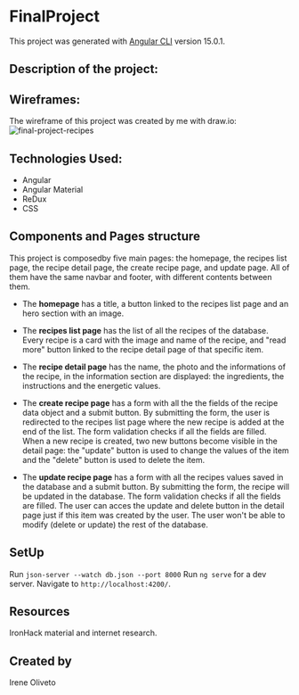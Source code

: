 # FinalProject

This project was generated with [Angular CLI](https://github.com/angular/angular-cli) version 15.0.1.

## Description of the project:

## Wireframes:
The wireframe of this project was created by me with draw.io:
![final-project-recipes](https://user-images.githubusercontent.com/106282460/206898513-61428ce5-32af-4ee0-bbd5-cc13be3ae883.png)

## Technologies Used:
* Angular
* Angular Material
* ReDux
* CSS

## Components and Pages structure
This project is composedby five main pages: the homepage, the recipes list page, the recipe detail page, the create recipe page, and update page. All of them have the same navbar and footer, with different contents between them.
* The **homepage** has a title, a button linked to the recipes list page and an hero section with an image.

* The **recipes list page** has the list of all the recipes of the database. Every recipe is a card with the image and name of the recipe, and "read more" button linked to the recipe detail page of that specific item.

* The **recipe detail page** has the name, the photo and the informations of the recipe, in the information section are displayed: the ingredients, the instructions and the energetic values. 

* The **create recipe page** has a form with all the the fields of the recipe data object and a submit button. By submitting the form, the user is redirected to the recipes list page where the new recipe is added at the end of the list. The form validation checks if all the fields are filled. When a new recipe is created, two new buttons become visible in the detail page: the "update" button is used to change the values of the item and the "delete" button is used to delete the item.

* The **update recipe page** has a form with all the recipes values saved in the database and a submit button. By submitting the form, the recipe will be updated in the database. The form validation checks if all the fields are filled. 
The user can acces the update and delete button in the detail page just if this item was created by the user. The user won't be able to modify (delete or update) the rest of the database.

## SetUp
Run `json-server --watch db.json --port 8000`
Run `ng serve` for a dev server. 
Navigate to `http://localhost:4200/`.

## Resources
IronHack material and internet research.

## Created by
Irene Oliveto
